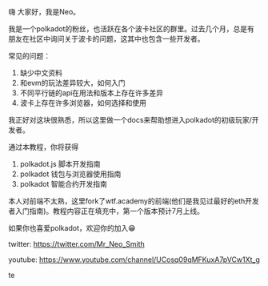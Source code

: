 嗨 大家好，我是Neo。

我是一个polkadot的粉丝，也活跃在各个波卡社区的群里。过去几个月，总是有朋友在社区中询问关于波卡的问题，这其中也包含一些开发者。

常见的问题：
1. 缺少中文资料
2. 和evm的玩法差异较大，如何入门
3. 不同平行链的api在用法和版本上存在许多差异
4. 波卡上存在许多浏览器，如何选择和使用

我正好对这块很熟悉，所以这里做一个docs来帮助想进入polkadot的初级玩家/开发者。

通过本教程，你将获得

1. polkadot.js 脚本开发指南
2. polkadot 钱包与浏览器使用指南
3. polkadot 智能合约开发指南

本人对前端不太熟，这里fork了wtf.academy的前端(他们是我见过最好的eth开发者入门指南)。教程内容正在填充中，第一个版本预计7月上线。

如果你也喜爱polkadot，欢迎你的加入😁

twitter: https://twitter.com/Mr_Neo_Smith

youtube: https://www.youtube.com/channel/UCosq09qMFKuxA7pVCw1Xt_g

te